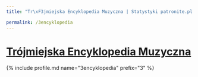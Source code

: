```yaml
---
title: "Tr\xF3jmiejska Encyklopedia Muzyczna | Statystyki patronite.pl | Patromierz"

permalink: /3encyklopedia
---
```


# [Trójmiejska Encyklopedia Muzyczna](https://patronite.pl/3encyklopedia)

{% include profile.md name="3encyklopedia" prefix="3" %}
